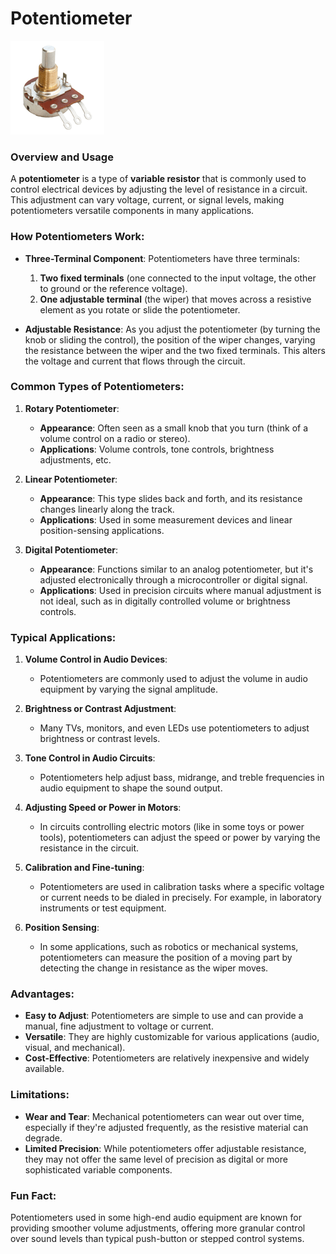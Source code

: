 # Potentiometer

![potentiometer](/assets/img/potentiometer.png)

### Overview and Usage

A **potentiometer** is a type of **variable resistor** that is commonly used to control electrical devices by adjusting the level of resistance in a circuit. This adjustment can vary voltage, current, or signal levels, making potentiometers versatile components in many applications.

### How Potentiometers Work:

* **Three-Terminal Component**: Potentiometers have three terminals:

  1. **Two fixed terminals** (one connected to the input voltage, the other to ground or the reference voltage).
  2. **One adjustable terminal** (the wiper) that moves across a resistive element as you rotate or slide the potentiometer.
* **Adjustable Resistance**: As you adjust the potentiometer (by turning the knob or sliding the control), the position of the wiper changes, varying the resistance between the wiper and the two fixed terminals. This alters the voltage and current that flows through the circuit.

### Common Types of Potentiometers:

1. **Rotary Potentiometer**:

   * **Appearance**: Often seen as a small knob that you turn (think of a volume control on a radio or stereo).
   * **Applications**: Volume controls, tone controls, brightness adjustments, etc.

2. **Linear Potentiometer**:

   * **Appearance**: This type slides back and forth, and its resistance changes linearly along the track.
   * **Applications**: Used in some measurement devices and linear position-sensing applications.

3. **Digital Potentiometer**:

   * **Appearance**: Functions similar to an analog potentiometer, but it's adjusted electronically through a microcontroller or digital signal.
   * **Applications**: Used in precision circuits where manual adjustment is not ideal, such as in digitally controlled volume or brightness controls.

### Typical Applications:

1. **Volume Control in Audio Devices**:

   * Potentiometers are commonly used to adjust the volume in audio equipment by varying the signal amplitude.

2. **Brightness or Contrast Adjustment**:

   * Many TVs, monitors, and even LEDs use potentiometers to adjust brightness or contrast levels.

3. **Tone Control in Audio Circuits**:

   * Potentiometers help adjust bass, midrange, and treble frequencies in audio equipment to shape the sound output.

4. **Adjusting Speed or Power in Motors**:

   * In circuits controlling electric motors (like in some toys or power tools), potentiometers can adjust the speed or power by varying the resistance in the circuit.

5. **Calibration and Fine-tuning**:

   * Potentiometers are used in calibration tasks where a specific voltage or current needs to be dialed in precisely. For example, in laboratory instruments or test equipment.

6. **Position Sensing**:

   * In some applications, such as robotics or mechanical systems, potentiometers can measure the position of a moving part by detecting the change in resistance as the wiper moves.

### Advantages:

* **Easy to Adjust**: Potentiometers are simple to use and can provide a manual, fine adjustment to voltage or current.
* **Versatile**: They are highly customizable for various applications (audio, visual, and mechanical).
* **Cost-Effective**: Potentiometers are relatively inexpensive and widely available.

### Limitations:

* **Wear and Tear**: Mechanical potentiometers can wear out over time, especially if they're adjusted frequently, as the resistive material can degrade.
* **Limited Precision**: While potentiometers offer adjustable resistance, they may not offer the same level of precision as digital or more sophisticated variable components.

### Fun Fact:

Potentiometers used in some high-end audio equipment are known for providing smoother volume adjustments, offering more granular control over sound levels than typical push-button or stepped control systems.